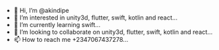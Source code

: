 - 👋 Hi, I’m @akindipe
- 👀 I’m interested in unity3d, flutter, swift, kotlin and react...
- 🌱 I’m currently learning swift...
- 💞️ I’m looking to collaborate on unity3d, flutter, swift, kotlin and react...
- 📫 How to reach me +2347067437278...

<!---
akindipe/akindipe is a ✨ special ✨ repository because its `README.md` (this file) appears on your GitHub profile.
You can click the Preview link to take a look at your changes.
--->
